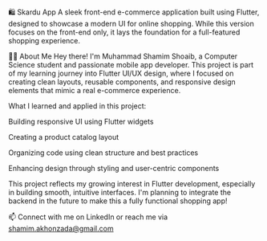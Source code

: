 🛍️ Skardu App
A sleek front-end e-commerce application built using Flutter, designed to showcase a modern UI for online shopping. While this version focuses on the front-end only, it lays the foundation for a full-featured shopping experience.

👨‍💻 About Me
Hey there! I'm Muhammad Shamim Shoaib, a Computer Science student and passionate mobile app developer. This project is part of my learning journey into Flutter UI/UX design, where I focused on creating clean layouts, reusable components, and responsive design elements that mimic a real e-commerce experience.

What I learned and applied in this project:

Building responsive UI using Flutter widgets

Creating a product catalog layout

Organizing code using clean structure and best practices

Enhancing design through styling and user-centric components

This project reflects my growing interest in Flutter development, especially in building smooth, intuitive interfaces. I'm planning to integrate the backend in the future to make this a fully functional shopping app!

📫 Connect with me on LinkedIn or reach me via shamim.akhonzada@gmail.com
